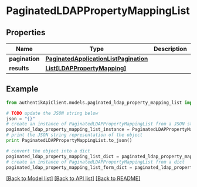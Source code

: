 # PaginatedLDAPPropertyMappingList


## Properties
Name | Type | Description | Notes
------------ | ------------- | ------------- | -------------
**pagination** | [**PaginatedApplicationListPagination**](PaginatedApplicationListPagination.md) |  | 
**results** | [**List[LDAPPropertyMapping]**](LDAPPropertyMapping.md) |  | 

## Example

```python
from authentikApiClient.models.paginated_ldap_property_mapping_list import PaginatedLDAPPropertyMappingList

# TODO update the JSON string below
json = "{}"
# create an instance of PaginatedLDAPPropertyMappingList from a JSON string
paginated_ldap_property_mapping_list_instance = PaginatedLDAPPropertyMappingList.from_json(json)
# print the JSON string representation of the object
print PaginatedLDAPPropertyMappingList.to_json()

# convert the object into a dict
paginated_ldap_property_mapping_list_dict = paginated_ldap_property_mapping_list_instance.to_dict()
# create an instance of PaginatedLDAPPropertyMappingList from a dict
paginated_ldap_property_mapping_list_form_dict = paginated_ldap_property_mapping_list.from_dict(paginated_ldap_property_mapping_list_dict)
```
[[Back to Model list]](../README.md#documentation-for-models) [[Back to API list]](../README.md#documentation-for-api-endpoints) [[Back to README]](../README.md)


